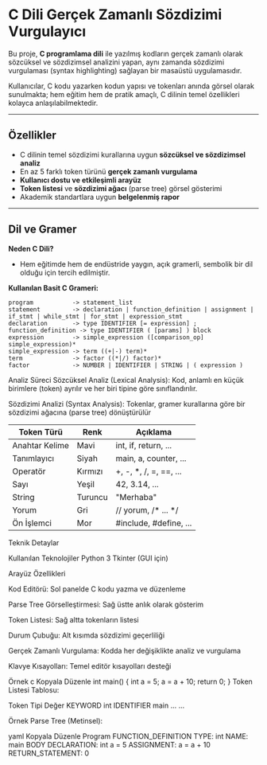 # C Dili Gerçek Zamanlı Sözdizimi Vurgulayıcı

Bu proje, **C programlama dili** ile yazılmış kodların gerçek zamanlı olarak sözcüksel ve sözdizimsel analizini yapan, aynı zamanda sözdizimi vurgulaması (syntax highlighting) sağlayan bir masaüstü uygulamasıdır.

Kullanıcılar, C kodu yazarken kodun yapısı ve tokenları anında görsel olarak sunulmakta; hem eğitim hem de pratik amaçlı, C dilinin temel özellikleri kolayca anlaşılabilmektedir.

---

## Özellikler

- C dilinin temel sözdizimi kurallarına uygun **sözcüksel ve sözdizimsel analiz**
- En az 5 farklı token türünü **gerçek zamanlı vurgulama**
- **Kullanıcı dostu ve etkileşimli arayüz**
- **Token listesi** ve **sözdizimi ağacı** (parse tree) görsel gösterimi
- Akademik standartlara uygun **belgelenmiş rapor**

---

## Dil ve Gramer

**Neden C Dili?**
- Hem eğitimde hem de endüstride yaygın, açık gramerli, sembolik bir dil olduğu için tercih edilmiştir.

**Kullanılan Basit C Grameri:**
```bnf
program           -> statement_list
statement         -> declaration | function_definition | assignment | if_stmt | while_stmt | for_stmt | expression_stmt
declaration       -> type IDENTIFIER [= expression] ;
function_definition -> type IDENTIFIER ( [params] ) block
expression        -> simple_expression ([comparison_op] simple_expression)*
simple_expression -> term ((+|-) term)*
term              -> factor ((*|/) factor)*
factor            -> NUMBER | IDENTIFIER | STRING | ( expression )
```


Analiz Süreci
Sözcüksel Analiz (Lexical Analysis):
Kod, anlamlı en küçük birimlere (token) ayrılır ve her biri tipine göre sınıflandırılır.

Sözdizimi Analizi (Syntax Analysis):
Tokenlar, gramer kurallarına göre bir sözdizimi ağacına (parse tree) dönüştürülür



| Token Türü     | Renk    | Açıklama                |
| -------------- | ------- | ----------------------- |
| Anahtar Kelime | Mavi    | int, if, return, ...    |
| Tanımlayıcı    | Siyah   | main, a, counter, ...   |
| Operatör       | Kırmızı | +, -, \*, /, =, ==, ... |
| Sayı           | Yeşil   | 42, 3.14, ...           |
| String         | Turuncu | "Merhaba"               |
| Yorum          | Gri     | // yorum, /\* ... \*/   |
| Ön İşlemci     | Mor     | #include, #define, ...  |


Teknik Detaylar

Kullanılan Teknolojiler
Python 3
Tkinter (GUI için)

Arayüz Özellikleri

Kod Editörü: Sol panelde C kodu yazma ve düzenleme

Parse Tree Görselleştirmesi: Sağ üstte anlık olarak gösterim

Token Listesi: Sağ altta tokenların listesi

Durum Çubuğu: Alt kısımda sözdizimi geçerliliği

Gerçek Zamanlı Vurgulama: Kodda her değişiklikte analiz ve vurgulama

Klavye Kısayolları: Temel editör kısayolları desteği


Örnek
c
Kopyala
Düzenle
int main() {
    int a = 5;
    a = a + 10;
    return 0;
}
Token Listesi Tablosu:

Token Tipi	Değer
KEYWORD	int
IDENTIFIER	main
...	...

Örnek Parse Tree (Metinsel):

yaml
Kopyala
Düzenle
Program
  FUNCTION_DEFINITION
    TYPE: int
    NAME: main
    BODY
      DECLARATION: int a = 5
      ASSIGNMENT: a = a + 10
      RETURN_STATEMENT: 0

      

